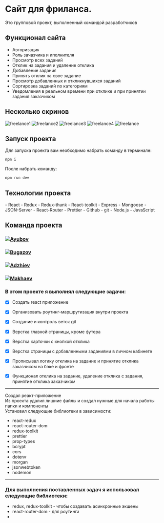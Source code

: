 # Cайт для фриланса.
<p> Это групповой проект, выполненный командой разработчиков</p>

## Функционал сайта

- Авторизация 
- Роль зачазчика и иполнителя
- Просмотр всех заданий
- Отклик на задания и удаление отклика
- Добавление задания
- Принять отклик на свое задание
- Просмотр добавленных и откликнувшихся заданий
- Сортировка заданий по категориям
- Уведомления в реальном времени при отклике и при принятии задания заказчиком  


## Несколько скринов 
![freelance1](https://user-images.githubusercontent.com/105605980/195789117-a6a4acf3-e8fd-44c9-83c2-5daa0162378b.jpeg)
![freelance2](https://user-images.githubusercontent.com/105605980/195789135-86cff53d-b815-42d7-b87a-8882cc022bb4.jpeg)
![freelance3](https://user-images.githubusercontent.com/105605980/195789150-ad8058d7-c42f-4c53-aa90-45563ad607a2.jpeg)
![freelance4](https://user-images.githubusercontent.com/105605980/195789157-89c800e9-71b4-4e3e-944c-2d17dcdf9c31.jpeg)
![freelance](https://user-images.githubusercontent.com/105605980/195789172-40079db6-ac11-4688-92e2-5e87620535b5.jpeg)

## Запуск проекта

Для запуска проекта вам необходимо набрать команду в терминале:

```javascript
npm i
```

После набрать команду:

```javascript
npm run dev
```


## Технологии проекта

<p>
- React
- Redux
- Redux-thunk
- React-toolkit
- Express
- Mongoose
- JSON-Server
- React-Router
- Prettier
- Github
- git 
- Node.js
- JavaScript
</p>

## Команда проекта

<h3>
  <a href="https://github.com/Benoyevski">
    <img alt="Ayubov" src="https://img.shields.io/badge/-Ismail_Ayubov-black?style=for-the-badge&logo=github&logoColor=white" />
  </a>
</h3>

<h3>
  <a href="https://github.com/Bugazov">
    <img alt="Bugazov" src="https://img.shields.io/badge/-Islam_Bugazov-black?style=for-the-badge&logo=github&logoColor=white" />
  </a>
</h3>

<h3>
  <a href="https://github.com/Ayubax">
    <img alt="Adzhiev" src="https://img.shields.io/badge/-Ayub_Adzhiev-black?style=for-the-badge&logo=github&logoColor=white" />
  </a>
</h3>

<h3>
  <a href="https://github.com/DerWaldgang">
    <img alt="Makhaev" src="https://img.shields.io/badge/-Salambek_Makhaev-black?style=for-the-badge&logo=github&logoColor=white" />
  </a>
</h3>

### В этом проекте я выполнял следующие задачи:

- [x] Создать react приложение
- [x] Организовать роутинг-маршрутизация внутри проекта
- [x] Создание и контроль веток git
- [x] Верстка главной страницы, кроме футера
- [x] Верстка карточки с кнопкой отклика
- [x] Верстка страницы с добавленными заданиями в личном кабинете
- [x] Прописывал логику отклика на задание и принятие отклика заказчиком на бэке и фронте
- [x] Функционал отклика на задание, удаление отклика с задания, принятие отклика заказчиком


---

Создал реакт-приложение</br>
Из проекта удалил лишние файлы и создал нужные для начала работы папки и компоненты <br>
Установил следующие библиотеки в зависимости:

- react-redux
- react-router-dom
- redux-toolkit
- prettier
- prop-types
- bcrypt
- cors
- dotenv
- morgan
- jsonwebtoken
- nodemon


---

### Для выполнения поставленных задач я использовал следующие библиотеки:

- redux, redux-toolkit - чтобы создавать асинхронные экшены
- react-router-dom - для роутинга
- 


